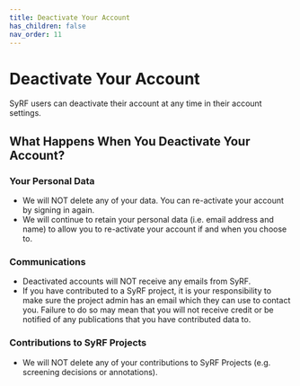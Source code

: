 ```yaml
---
title: Deactivate Your Account
has_children: false
nav_order: 11
---
```


# Deactivate Your Account

SyRF users can deactivate their account at any time in their account settings.

## What Happens When You Deactivate Your Account?

### Your Personal Data
- We will NOT delete any of your data. You can re-activate your account by signing in again.
- We will continue to retain your personal data (i.e. email address and name) to allow you to re-activate your account if and when you choose to.

### Communications
- Deactivated accounts will NOT receive any emails from SyRF.
- If you have contributed to a SyRF project, it is your responsibility to make sure the project admin has an email which they can use to contact you. Failure to do so may mean that you will not receive credit or be notified of any publications that you have contributed data to.

### Contributions to SyRF Projects
- We will NOT delete any of your contributions to SyRF Projects (e.g. screening decisions or annotations).
